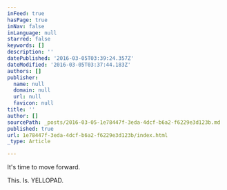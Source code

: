 ```yaml
---
inFeed: true
hasPage: true
inNav: false
inLanguage: null
starred: false
keywords: []
description: ''
datePublished: '2016-03-05T03:39:24.357Z'
dateModified: '2016-03-05T03:37:44.183Z'
authors: []
publisher:
  name: null
  domain: null
  url: null
  favicon: null
title: ''
author: []
sourcePath: _posts/2016-03-05-1e78447f-3eda-4dcf-b6a2-f6229e3d123b.md
published: true
url: 1e78447f-3eda-4dcf-b6a2-f6229e3d123b/index.html
_type: Article

---
```

It's time to move forward.

This. Is. YELLOPAD.